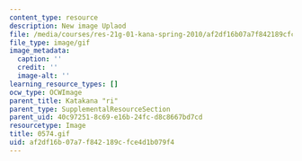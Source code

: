 ```yaml
---
content_type: resource
description: New image Uplaod
file: /media/courses/res-21g-01-kana-spring-2010/af2df16b07a7f842189cfce4d1b079f4_0574.gif
file_type: image/gif
image_metadata:
  caption: ''
  credit: ''
  image-alt: ''
learning_resource_types: []
ocw_type: OCWImage
parent_title: Katakana "ri"
parent_type: SupplementalResourceSection
parent_uid: 40c97251-8c69-e16b-24fc-d8c8667bd7cd
resourcetype: Image
title: 0574.gif
uid: af2df16b-07a7-f842-189c-fce4d1b079f4
---
```

